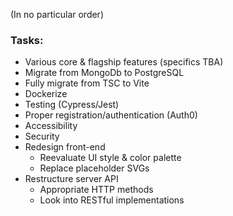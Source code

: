 (In no particular order)

### Tasks:
* Various core & flagship features (specifics TBA)
* Migrate from MongoDb to PostgreSQL
* Fully migrate from TSC to Vite
* Dockerize
* Testing (Cypress/Jest)
* Proper registration/authentication (Auth0)
* Accessibility
* Security
* Redesign front-end
  * Reevaluate UI style & color palette
  * Replace placeholder SVGs
* Restructure server API
  * Appropriate HTTP methods
  * Look into RESTful implementations